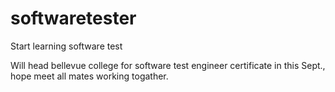 # softwaretester
Start learning software test

Will head bellevue college for software test engineer certificate in this Sept., hope meet all mates working togather.
